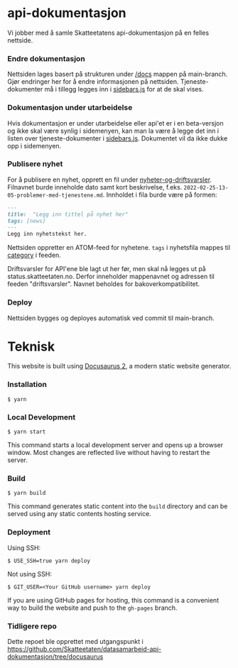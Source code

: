 # api-dokumentasjon
Vi jobber med å samle Skatteetatens api-dokumentasjon på en felles nettside.

### Endre dokumentasjon
Nettsiden lages basert på strukturen under [/docs](./docs) mappen på main-branch. Gjør endringer her for å endre informasjonen på nettsiden. Tjeneste-dokumenter må i tillegg legges inn i [sidebars.js](./sidebars.js) for at de skal vises.

### Dokumentasjon under utarbeidelse
Hvis dokumentasjon er under utarbeidelse eller api'et er i en beta-versjon og ikke skal være synlig i sidemenyen, kan man la være å legge det inn i listen over tjeneste-dokumenter i [sidebars.js](./sidebars.js). Dokumentet vil da ikke dukke opp i sidemenyen.

### Publisere nyhet
For å publisere en nyhet, opprett en fil under [nyheter-og-driftsvarsler](./nyheter-og-driftsvarsler).
Filnavnet burde inneholde dato samt kort beskrivelse, f.eks. `2022-02-25-13-05-problemer-med-tjenestene.md`.
Innholdet i fila burde være på formen:
```md
---
title:  "Legg inn tittel på nyhet her"
tags: [news]
---
Legg inn nyhetstekst her.
```

Nettsiden oppretter en ATOM-feed for nyhetene. `tags` i nyhetsfila mappes til [category](https://validator.w3.org/feed/docs/atom.html#category) i feeden.

Driftsvarsler for API'ene ble lagt ut her før, men skal nå legges ut på status.skatteetaten.no. Derfor inneholder mappenavnet og adressen til feeden "driftsvarsler". Navnet beholdes for bakoverkompatibilitet.

### Deploy
Nettsiden bygges og deployes automatisk ved commit til main-branch.

# Teknisk

This website is built using [Docusaurus 2](https://docusaurus.io/), a modern static website generator.

### Installation

```
$ yarn
```

### Local Development

```
$ yarn start
```

This command starts a local development server and opens up a browser window. Most changes are reflected live without having to restart the server.

### Build

```
$ yarn build
```

This command generates static content into the `build` directory and can be served using any static contents hosting service.

### Deployment

Using SSH:

```
$ USE_SSH=true yarn deploy
```

Not using SSH:

```
$ GIT_USER=<Your GitHub username> yarn deploy
```

If you are using GitHub pages for hosting, this command is a convenient way to build the website and push to the `gh-pages` branch.

### Tidligere repo

Dette repoet ble opprettet med utgangspunkt i https://github.com/Skatteetaten/datasamarbeid-api-dokumentasjon/tree/docusaurus
